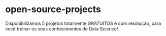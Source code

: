 # open-source-projects
Disponibilizamos 5 projetos totalmente GRATUITOS e com resolução, para você treinar os seus conhecimentos de Data Science! 
